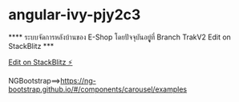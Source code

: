 # angular-ivy-pjy2c3

**** ระบบจัดการหลังบ้านของ E-Shop โดยปัจจุบันอยูู่ที่ Branch TrakV2 Edit on StackBlitz ***

[Edit on StackBlitz ⚡️](https://stackblitz.com/edit/angular-ivy-pjy2c3)

NGBootstrap==>https://ng-bootstrap.github.io/#/components/carousel/examples